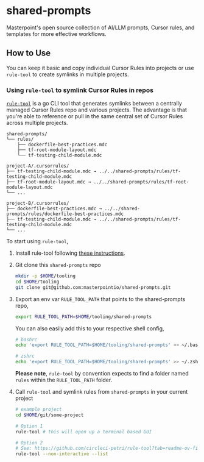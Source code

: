 # shared-prompts
Masterpoint's open source collection of AI/LLM prompts, Cursor rules, and templates for more effective workflows.

## How to Use
You can keep it basic and copy individual Cursor Rules into projects or use `rule-tool` to create symlinks in multiple projects.

### Using `rule-tool` to symlink Cursor Rules in repos

[`rule-tool`](https://github.com/circleci-petri/rule-tool) is a go CLI tool that generates symlinks between a centrally managed Cursor Rules repo and various projects. The advantage is that you're able to reference or pull in the same central set of Cursor Rules across multiple projects.


```
shared-prompts/
└── rules/
    ├── dockerfile-best-practices.mdc
    ├── tf-root-module-layout.mdc
    └── tf-testing-child-module.mdc

project-A/.cursorrules/
├── tf-testing-child-module.mdc → ../../shared-prompts/rules/tf-testing-child-module.mdc
├── tf-root-module-layout.mdc → ../../shared-prompts/rules/tf-root-module-layout.mdc
└── ...

project-B/.cursorrules/
├── dockerfile-best-practices.mdc → ../../shared-prompts/rules/dockerfile-best-practices.mdc
├── tf-testing-child-module.mdc → ../../shared-prompts/rules/tf-testing-child-module.mdc
└── ...
```

To start using `rule-tool`,

1. Install rule-tool following [these instructions](https://github.com/circleci-petri/rule-tool?tab=readme-ov-file#usage).

2. Git clone this `shared-prompts` repo

   ```bash
   mkdir -p $HOME/tooling
   cd $HOME/tooling
   git clone git@github.com:masterpointio/shared-prompts.git
   ```

3. Export an env var `RULE_TOOL_PATH` that points to the shared-prompts repo,

    ```bash
    export RULE_TOOL_PATH=$HOME/tooling/shared-prompts
    ```

    You can also easily add this to your respective shell config,
    ```bash
    # bashrc
    echo 'export RULE_TOOL_PATH=$HOME/tooling/shared-prompts' >> ~/.bashrc
    
    # zshrc
    echo 'export RULE_TOOL_PATH=$HOME/tooling/shared-prompts' >> ~/.zshrc
    ```

   **Please note**, `rule-tool` by convention expects to find a folder named `rules` within the `RULE_TOOL_PATH` folder.

4. Call `rule-tool` and symlink rules from `shared-prompts` in your current project

   ```bash
   # example project
   cd $HOME/git/some-project

   # Option 1
   rule-tool # this will open up a terminal based GUI

   # Option 2
   # See: https://github.com/circleci-petri/rule-tool?tab=readme-ov-file#non-interactive-mode
   rule-tool --non-interactive --list
   ```